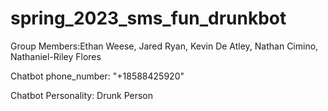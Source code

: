 # spring_2023_sms_fun_drunkbot

Group Members:Ethan Weese, Jared Ryan, Kevin De Atley, Nathan Cimino, Nathaniel-Riley Flores

Chatbot phone_number: "+18588425920"

Chatbot Personality: Drunk Person
